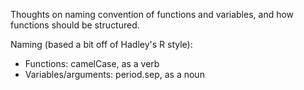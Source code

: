 

Thoughts on naming convention of functions and variables, and how
functions should be structured.

Naming (based a bit off of Hadley's R style):

* Functions: camelCase, as a verb
* Variables/arguments: period.sep, as a noun
